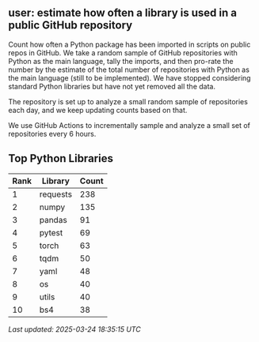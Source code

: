 ## user: estimate how often a library is used in a public GitHub repository

Count how often a Python package has been imported in scripts on public repos in GitHub. We take a random sample of GitHub repositories with Python as the main language, tally the imports, and then pro-rate the number by the estimate of the total number of repositories with Python as the main language (still to be implemented). We have stopped considering standard Python libraries but have not yet removed all the data.

The repository is set up to analyze a small random sample of repositories each day, and we keep updating counts based on that.


We use GitHub Actions to incrementally sample and analyze a small set of repositories every 6 hours.

## Top Python Libraries

| Rank | Library | Count |
|------|---------|-------|
| 1 | requests | 238 |
| 2 | numpy | 135 |
| 3 | pandas | 91 |
| 4 | pytest | 69 |
| 5 | torch | 63 |
| 6 | tqdm | 50 |
| 7 | yaml | 48 |
| 8 | os | 40 |
| 9 | utils | 40 |
| 10 | bs4 | 38 |

*Last updated: 2025-03-24 18:35:15 UTC*
